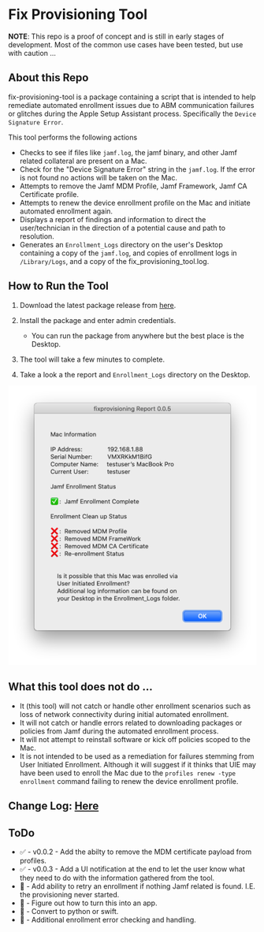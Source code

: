 # Fix Provisioning Tool

**NOTE**: This repo is a proof of concept and is still in early stages of development. Most of the common use cases have been tested, but use with caution ...


## About this Repo

fix-provisioning-tool is a package containing a script that is intended to help remediate automated enrollment issues due to ABM communication failures or glitches during the Apple Setup Assistant process. Specifically the `Device Signature Error`.

This tool performs the following actions

- Checks to see if files like `jamf.log`, the jamf binary, and other Jamf related collateral are present on a Mac.
- Check for the "Device Signature Error" string in the `jamf.log`. If the error is not found no actions will be taken on the Mac.
- Attempts to remove the Jamf MDM Profile, Jamf Framework, Jamf CA Certificate profile.
- Attempts to renew the device enrollment profile on the Mac and initiate automated enrollment again.
- Displays a report of findings and information to direct the user/technician in the direction of a potential cause and path to resolution.
- Generates an `Enrollment_Logs` directory on the user's Desktop containing a copy of the `jamf.log`, and copies of enrollment logs in `/Library/Logs`, and a copy of the fix\_provisioning\_tool.log.


## How to Run the Tool

1. Download the latest package release from [here](https://github.com/icwfrepo/fix-provisioning-tool/releases).

2. Install the package and enter admin credentials.

    - You can run the package from anywhere but the best place is the Desktop.

3. The tool will take a few minutes to complete.
4. Take a look a the report and `Enrollment_Logs` directory on the Desktop.

![Example UI when User Initiated Enrollment is detected](screenshots/ui-uie-example.png)


## What this tool does not do ...

- It (this tool) will not catch or handle other enrollment scenarios such as loss of network connectivity during initial automated enrollment.
- It will not catch or handle errors related to downloading packages or policies from Jamf during the automated enrollment process.
- It will not attempt to reinstall software or kick off policies scoped to the Mac.
- It is not intended to be used as a remediation for failures stemming from User Initiated Enrollment. Although it will suggest if it thinks that UIE may have been used to enroll the Mac due to the `profiles renew -type enrollment` command failing to renew the device enrollment profile.

## Change Log: [Here](https://github.com/icwfrepo/fix-provisioning-tool/blob/master/CHANGELOG.md)


## ToDo

- ✅ - v0.0.2 - Add the abilty to remove the MDM certificate payload from profiles.
- ✅ - v0.0.3 - Add a UI notification at the end to let the user know what they need to do with the information gathered from the tool.
- 🔲 - Add ability to retry an enrollment if nothing Jamf related is found. I.E. the provisioning never started.
- 🔲 - Figure out how to turn this into an app.
- 🔲 - Convert to python or swift.
- 🔲 - Additional enrollment error checking and handling.
